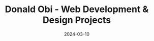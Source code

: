 ---
title: "Donald Obi - Web Development & Design Projects"
date: 2024-03-10
draft: false
description: "Welcome to my portfolio."
---